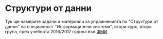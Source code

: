 Структури от данни
==================

Тук ще намерите задачи и материали за упражненията по "Структури от данни" на
специалност "Информационни системи", втори курс, втора група,
през учебната 2016/2017 година във [ФМИ](https://fmi.uni-sofia.bg).
